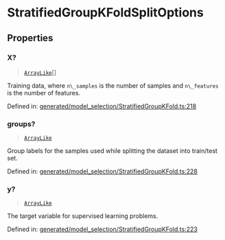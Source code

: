 # StratifiedGroupKFoldSplitOptions

## Properties

### X?

> [`ArrayLike`](../types/ArrayLike.md)[]

Training data, where `n\_samples` is the number of samples and `n\_features` is the number of features.

Defined in:  [generated/model\_selection/StratifiedGroupKFold.ts:218](https://github.com/transitive-bullshit/scikit-learn-ts/blob/b59c1ff/packages/sklearn/src/generated/model_selection/StratifiedGroupKFold.ts#L218)

### groups?

> [`ArrayLike`](../types/ArrayLike.md)

Group labels for the samples used while splitting the dataset into train/test set.

Defined in:  [generated/model\_selection/StratifiedGroupKFold.ts:228](https://github.com/transitive-bullshit/scikit-learn-ts/blob/b59c1ff/packages/sklearn/src/generated/model_selection/StratifiedGroupKFold.ts#L228)

### y?

> [`ArrayLike`](../types/ArrayLike.md)

The target variable for supervised learning problems.

Defined in:  [generated/model\_selection/StratifiedGroupKFold.ts:223](https://github.com/transitive-bullshit/scikit-learn-ts/blob/b59c1ff/packages/sklearn/src/generated/model_selection/StratifiedGroupKFold.ts#L223)

